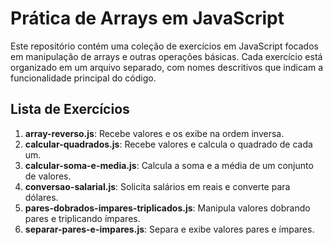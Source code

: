 # Prática de Arrays em JavaScript

Este repositório contém uma coleção de exercícios em JavaScript focados em manipulação de arrays e outras operações básicas. Cada exercício está organizado em um arquivo separado, com nomes descritivos que indicam a funcionalidade principal do código.

## Lista de Exercícios

1. **array-reverso.js**: Recebe valores e os exibe na ordem inversa.
2. **calcular-quadrados.js**: Recebe valores e calcula o quadrado de cada um.
3. **calcular-soma-e-media.js**: Calcula a soma e a média de um conjunto de valores.
4. **conversao-salarial.js**: Solicita salários em reais e converte para dólares.
5. **pares-dobrados-impares-triplicados.js**: Manipula valores dobrando pares e triplicando ímpares.
6. **separar-pares-e-impares.js**: Separa e exibe valores pares e ímpares.
